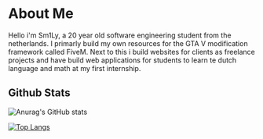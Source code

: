 # About Me

Hello i'm Sm1Ly, a 20 year old software engineering student from the netherlands. I primarly build my own resources for the GTA V modification framework called FiveM. Next to this i build websites for clients as freelance projects and have build web applications for students to learn te dutch language and math at my first internship.

## Github Stats

![Anurag's GitHub stats](https://github-readme-stats.vercel.app/api?username=5m1Ly&count_private=true&show_icons=true&theme=radical)

[![Top Langs](https://github-readme-stats.vercel.app/api/top-langs/?username=5m1Ly&count_private=true&theme=radical&langs_count=20&card_width=600)](https://github.com/anuraghazra/github-readme-stats)
